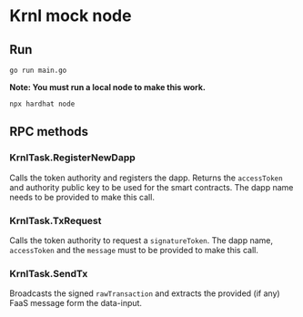 # Krnl mock node
## Run
```shell
go run main.go
```
**Note: You must run a local node to make this work.**
```shell
npx hardhat node
```

## RPC methods

### KrnlTask.RegisterNewDapp
Calls the token authority and registers the dapp. Returns the `accessToken` and authority public key to be used for the smart contracts. The dapp name needs to be provided to make this call.
### KrnlTask.TxRequest
Calls the token authority to request a `signatureToken`. The dapp name, `accessToken` and the `message` must to be provided to make this call.
### KrnlTask.SendTx
Broadcasts the signed `rawTransaction` and extracts the provided (if any) FaaS message form the data-input. 
